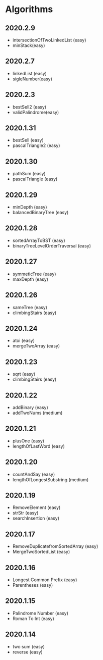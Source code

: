 # Algorithms

## 2020.2.9
   * intersectionOfTwoLinkedList (easy)
   * minStack(easy)

## 2020.2.7
   * linkedList (easy)
   * sigleNumber(easy)

## 2020.2.3
   * bestSell2 (easy)
   * validPalindrome(easy)

## 2020.1.31
   * bestSell (easy)
   * pascalTriangle2 (easy)

## 2020.1.30
   * pathSum (easy)
   * pascalTriangle (easy)

## 2020.1.29
   * minDepth (easy)
   * balancedBinaryTree (easy)

## 2020.1.28
   * sortedArrayToBST (easy)
   * binaryTreeLevelOrderTraversal (easy)

## 2020.1.27
   * symmeticTree (easy)
   * maxDepth (easy)

## 2020.1.26
   * sameTree (easy)
   * climbingStairs (easy)

## 2020.1.24
   * atoi (easy)
   * mergeTwoArray (easy)

## 2020.1.23
   * sqrt (easy)
   * climbingStairs (easy)

## 2020.1.22
   * addBinary (easy)
   * addTwoNums (medium)

## 2020.1.21
   * plusOne (easy)
   * lengthOfLastWord (easy)

## 2020.1.20
   * countAndSay (easy)
   * lengthOfLongestSubstring (medium)

## 2020.1.19
   * RemoveElement (easy)
   * strStr (easy)
   * searchInsertion (easy)

## 2020.1.17
   * RemoveDuplicatefromSortedArray (easy)
   * MergeTwoSortedList (easy)

## 2020.1.16
  * Longest Common Prefix (easy)
  * Parentheses (easy)

## 2020.1.15
  * Palindrome Number (easy)
  * Roman To Int (easy)

## 2020.1.14
  * two sum (easy)
  * reverse (easy)
